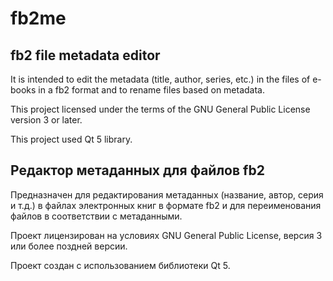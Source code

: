 # fb2me

## fb2 file metadata editor 

It is intended to edit the metadata (title, author, series, etc.) in the files of e-books in a fb2 format and to rename files based on metadata.

This project licensed under the terms of the GNU General Public License version 3 or later.

This project used Qt 5 library.

## Редактор метаданных для файлов fb2

Предназначен для редактирования метаданных (название, автор, серия и т.д.) в файлах электронных книг в формате fb2 и для переименования файлов в соответствии с метаданными.

Проект лицензирован на условиях GNU General Public License, версия 3 или более поздней версии.

Проект создан с использованием библиотеки Qt 5.

